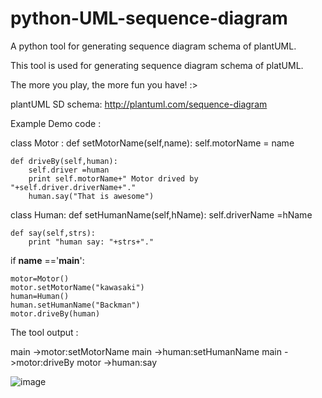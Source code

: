 # python-UML-sequence-diagram
A python tool for generating sequence diagram schema of plantUML.


This tool is used for generating sequence diagram schema of platUML. 

The more you play, the more fun you have! :>

plantUML SD schema: http://plantuml.com/sequence-diagram

Example Demo code :


class Motor :
	def setMotorName(self,name):
		self.motorName = name

	def driveBy(self,human):
		self.driver =human
		print self.motorName+" Motor drived by "+self.driver.driverName+"."
		human.say("That is awesome")

	

class Human:
	def setHumanName(self,hName):
		self.driverName =hName
	
	def say(self,strs):
		print "human say: "+strs+"."



if __name__ =='__main__':

	motor=Motor()
	motor.setMotorName("kawasaki")
	human=Human()
	human.setHumanName("Backman")
	motor.driveBy(human)


The tool output :

main ->motor:setMotorName
main ->human:setHumanName
main ->motor:driveBy
motor ->human:say

![image](https://github.com/backman-git/python-UML-sequence-diagram/blob/master/result.png)


